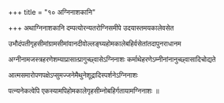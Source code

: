 +++
title = "१० अग्निनाशकानि"

+++
अथाग्निनाशकानि दम्पत्योरन्यतरोग्निसमीपे उदयास्तमयकालेवसेत

उभौदंपतीगृहसीमांग्रामसीमांवानदीवोल्लङ्घ्यहोमकालेबहिर्वसेतांतदापुनराधानम

अग्नीनामजस्त्रहरणेशम्याप्रासात्प्रागुच्छ्वासेऽग्निनाशः कर्माथेहरणेऽम्नीनांनानुच्छ्वासादिचोद्यते

आत्मसमारोपणपक्षेऽप्सुमज्जनेमैथुनेशूद्रादिस्पर्शनेऽग्निनाशः

पत्‍न्यनेकत्वेपि एकस्यामपिहोमकालेगृहसीम्नोबहिर्गतायामग्निनाशः ॥
